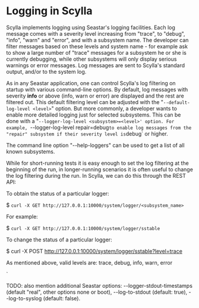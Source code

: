 # Logging in Scylla
Scylla implements logging using Seastar's logging facilities. Each log message comes with a severity level increasing from "trace", to "debug", "info", "warn" and "error", and with a subsystem name. The developer can filter messages based on these levels and system name - for example ask to show a large number of "trace" messages for a subsystem he or she is currently debugging, while other subsystems will only display serious warnings or error messages. Log messages are sent to Scylla's standard output, and/or to the system log.

As in any Seastar application, one can control Scylla's log filtering on startup with various command-line options. By default, log messages with severity **info** or above (info, warn or error) are displayed and the rest are filtered out. This default filtering level can be adjusted with the "`--default-log-level <level>`" option. But more commonly, a developer wants to enable more detailed logging just for selected subsystems. This can be done with a "`--logger-log-level <subsystem>=<level>' option. For example, `--logger-log-level repair=debug` to enable log messages from the "repair" subsystem if their severity level is `debug` or higher.

The command line option "--help-loggers" can be used to get a list of all known subsystems.

While for short-running tests it is easy enough to set the log filtering at the beginning of the run, in longer-running scenarios it is often useful to change the log filtering during the run. In Scylla, we can do this through the REST API:

To obtain the status of a particular logger:

$ `curl -X GET http://127.0.0.1:10000/system/logger/<subsystem_name>`

For example: 

$ `curl -X GET http://127.0.0.1:10000/system/logger/sstable`

To change the status of a particular logger:

$ curl -X POST http://127.0.0.1:10000/system/logger/sstable?level=trace

As mentioned above, valid levels are: trace, debug, info, warn, error

`

TODO: also mention additional Seastar options: --logger-stdout-timestamps (default "real", other options none or boot), --log-to-stdout (default: true), --log-to-syslog (default: false).
